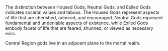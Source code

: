 The distinction between Housed Gods, Neutral Gods, and Exiled Gods indicates societal values and taboos. The Housed Gods represent aspects of life that are cherished, admired, and encouraged. Neutral Gods represent fundamental and undeniable aspects of existence, while Exiled Gods embody facets of life that are feared, shunned, or viewed as necessary evils.

Central Region gods live in an adjacent plane to the mortal realm.